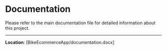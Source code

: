 # Documentation

Please refer to the main documentation file for detailed information about this project.

---

**Location**: [BikeEcommerceApp/documentation.docx]
